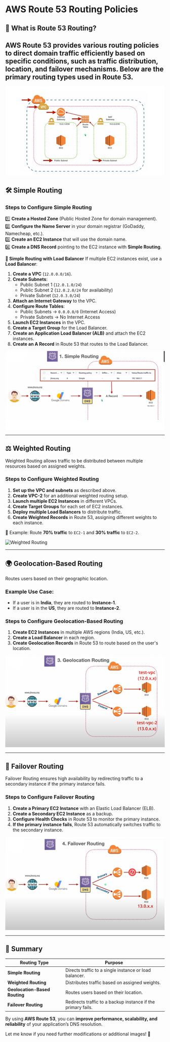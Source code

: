 # AWS Route 53 Routing Policies

## 📌 What is Route 53 Routing?
AWS **Route 53** provides various routing policies to direct domain traffic efficiently based on specific conditions, such as **traffic distribution, location, and failover mechanisms**. Below are the primary routing types used in Route 53.
---
![Networking structure](./Networking-Structure.png)

## 🛠 **Simple Routing**
### **Steps to Configure Simple Routing**
1️⃣ **Create a Hosted Zone** (Public Hosted Zone for domain management).  
2️⃣ **Configure the Name Server** in your domain registrar (GoDaddy, Namecheap, etc.).  
3️⃣ **Create an EC2 Instance** that will use the domain name.  
4️⃣ **Create a DNS Record** pointing to the EC2 instance with **Simple Routing**.

**📌 Simple Routing with Load Balancer**
If multiple EC2 instances exist, use a **Load Balancer**:
1. **Create a VPC** (`12.0.0.0/16`).
2. **Create Subnets**: 
   - Public Subnet 1 (`12.0.1.0/24`)
   - Public Subnet 2 (`12.0.2.0/24` for availability)
   - Private Subnet (`12.0.3.0/24`)
3. **Attach an Internet Gateway** to the VPC.
4. **Configure Route Tables**:
   - Public Subnets → `0.0.0.0/0` (Internet Access)
   - Private Subnets → No Internet Access
5. **Launch EC2 Instances** in the VPC.
6. **Create a Target Group** for the Load Balancer.
7. **Create an Application Load Balancer (ALB)** and attach the EC2 instances.
8. **Create an A Record** in Route 53 that routes to the Load Balancer.

![Simple Routing](./Simple-Routing.png)

---

## ⚖️ **Weighted Routing**
Weighted Routing allows traffic to be distributed between multiple resources based on assigned weights.

### **Steps to Configure Weighted Routing**
1. **Set up the VPC and subnets** as described above.
2. **Create VPC-2** for an additional weighted routing setup.
3. **Launch multiple EC2 Instances** in different VPCs.
4. **Create Target Groups** for each set of EC2 instances.
5. **Deploy multiple Load Balancers** to distribute traffic.
6. **Create Weighted Records** in Route 53, assigning different weights to each instance.

📌 Example: Route **70% traffic** to `EC2-1` and **30% traffic** to `EC2-2`.

![Weighted Routing](./Weighted-Routing-2.png)

---

## 🌍 **Geolocation-Based Routing**
Routes users based on their geographic location.

### **Example Use Case:**
- If a user is in **India**, they are routed to **Instance-1**.
- If a user is in the **US**, they are routed to **Instance-2**.

### **Steps to Configure Geolocation-Based Routing**
1. **Create EC2 Instances** in multiple AWS regions (India, US, etc.).
2. **Create a Load Balancer** in each region.
3. **Create Geolocation Records** in Route 53 to route based on the user's location.

![Geolocation Routing](./Geolocation.png)

---

## 🔄 **Failover Routing**
Failover Routing ensures high availability by redirecting traffic to a secondary instance if the primary instance fails.

### **Steps to Configure Failover Routing**
1. **Create a Primary EC2 Instance** with an Elastic Load Balancer (ELB).
2. **Create a Secondary EC2 Instance** as a backup.
3. **Configure Health Checks** in Route 53 to monitor the primary instance.
4. **If the primary instance fails**, Route 53 automatically switches traffic to the secondary instance.

![Failover Routing](./Failover.png)

---

## 📌 **Summary**
| Routing Type | Purpose |
|-------------|---------|
| **Simple Routing** | Directs traffic to a single instance or load balancer. |
| **Weighted Routing** | Distributes traffic based on assigned weights. |
| **Geolocation-Based Routing** | Routes users based on their location. |
| **Failover Routing** | Redirects traffic to a backup instance if the primary fails. |

By using **AWS Route 53**, you can **improve performance, scalability, and reliability** of your application’s DNS resolution.

Let me know if you need further modifications or additional images! 🚀
